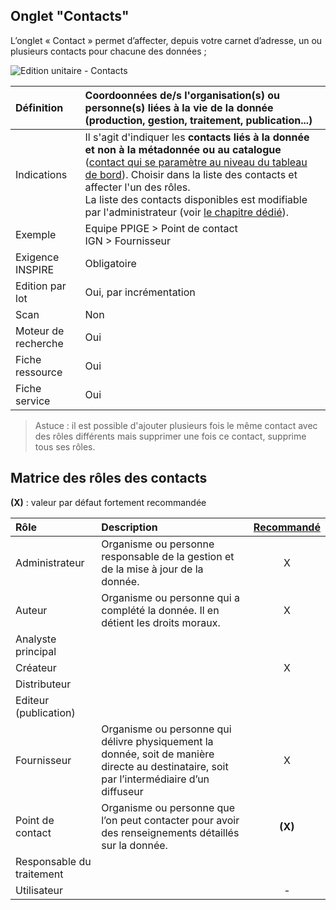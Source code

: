## Onglet "Contacts"

L’onglet « Contact » permet d’affecter, depuis votre carnet d’adresse, un ou plusieurs contacts pour chacune des données ;

![Edition unitaire - Contacts](/images/inv_edit_one_contacts.png "L'édition unitaire - onglet Contacts")

| Définition          | Coordoonnées de/s l'organisation(s) ou personne(s) liées à la vie de la donnée (production, gestion, traitement, publication...) |
| :------------------ | :------------------------------------------------ |
| Indications         | Il s'agit d'indiquer les **contacts liés à la donnée et non à la métadonnée ou au catalogue** ([contact qui se paramètre au niveau du tableau de bord](/fr/settings/dashboard.html#le-point-de-contact-du-groupe-de-travail)). Choisir dans la liste des contacts et affecter l'un des rôles.<br />La liste des contacts disponibles est modifiable par l'administrateur (voir [le chapitre dédié](/fr/features/admin/contacts.html)).|
| Exemple             | Equipe PPIGE > Point de contact<br />IGN > Fournisseur |
| Exigence INSPIRE    | Obligatoire                   |
| Edition par lot     | Oui, par incrémentation       |
| Scan                | Non                           |
| Moteur de recherche | Oui                           |
| Fiche ressource     | Oui                           |
| Fiche service       | Oui                           |


> Astuce : il est possible d'ajouter plusieurs fois le même contact avec des rôles différents mais supprimer une fois ce contact, supprime tous ses rôles.

## Matrice des rôles des contacts

**(X)** : valeur par défaut fortement recommandée

| Rôle                      | Description | [Recommandé](http://georezo.net/wiki/main/donnees/inspire/aide_a_la_saisie_des_metadonnees_inspire#organisations_responsables_de_l_etablissement_de_la_gestion_de_la_maintenance_et_de_la_diffusion_des_series_et_services_de_donnees_geographiques)|
|:------------------------- |:----------- | :----------: |
| Administrateur            | Organisme ou personne responsable de la gestion et de la mise à jour de la donnée. |  X           |
| Auteur                    | Organisme ou personne qui a complété la donnée. Il en détient les droits moraux. |  X           |
| Analyste principal        |             |              |
| Créateur                  |             |  X           |
| Distributeur              |             |              |
| Editeur (publication)     |             |              |
| Fournisseur               | Organisme ou personne qui délivre physiquement la donnée, soit de manière directe au destinataire, soit par l’intermédiaire d’un diffuseur | X |
| Point de contact          | Organisme ou personne que l’on peut contacter pour avoir des renseignements détaillés sur la donnée. |  **(X)**       |
| Responsable du traitement |             |              |
| Utilisateur               |             | -            |


